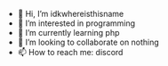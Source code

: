 - 👋 Hi, I’m idkwhereisthisname
- 👀 I’m interested in programming
- 🌱 I’m currently learning php
- 💞️ I’m looking to collaborate on nothing
- 📫 How to reach me: discord
